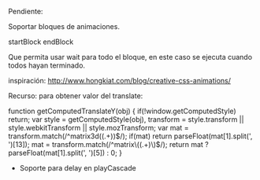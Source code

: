 Pendiente:

Soportar bloques de animaciones.

startBlock
endBlock

Que permita usar wait para todo el bloque, en este caso
se ejecuta cuando todos hayan terminado.

inspiración:
http://www.hongkiat.com/blog/creative-css-animations/

Recurso: para obtener valor del translate:

function getComputedTranslateY(obj)
{
    if(!window.getComputedStyle) return;
    var style = getComputedStyle(obj),
        transform = style.transform || style.webkitTransform || style.mozTransform;
    var mat = transform.match(/^matrix3d\((.+)\)$/);
    if(mat) return parseFloat(mat[1].split(', ')[13]);
    mat = transform.match(/^matrix\((.+)\)$/);
    return mat ? parseFloat(mat[1].split(', ')[5]) : 0;
}

* Soporte para delay en playCascade